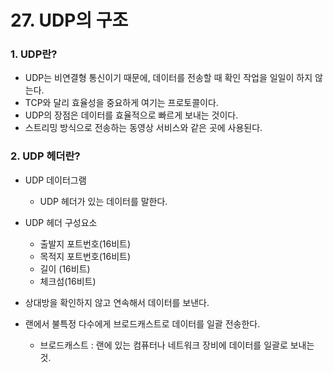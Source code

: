 # 27. UDP의 구조

### 1. UDP란?
- UDP는 비연결형 통신이기 때문에, 데이터를 전송할 때 확인 작업을 일일이 하지 않는다.
- TCP와 달리 효율성을 중요하게 여기는 프로토콜이다.
- UDP의 장점은 데이터를 효율적으로 빠르게 보내는 것이다.
- 스트리밍 방식으로 전송하는 동영상 서비스와 같은 곳에 사용된다.


### 2. UDP 헤더란?
- UDP 데이터그램
  - UDP 헤더가 있는 데이터를 말한다.
- UDP 헤더 구성요소
  - 출발지 포트번호(16비트)
  - 목적지 포트번호(16비트)
  - 길이 (16비트)
  - 체크섬(16비트)

- 상대방을 확인하지 않고 연속해서 데이터를 보낸다.
- 랜에서 불특정 다수에게 브로드캐스트로 데이터를 일괄 전송한다.
  - 브로드캐스트 : 랜에 있는 컴퓨터나 네트워크 장비에 데이터를 일괄로 보내는 것.
